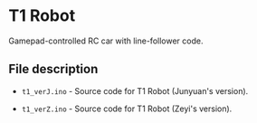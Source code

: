 # T1 Robot

Gamepad-controlled RC car with line-follower code.

## File description

- `t1_verJ.ino` - Source code for T1 Robot (Junyuan's version).

- `t1_verZ.ino` - Source code for T1 Robot (Zeyi's version).